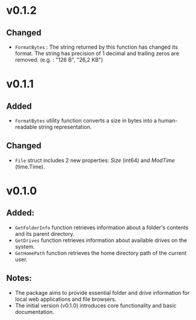 # v0.1.2

## Changed
- `FormatBytes` : The string returned by this function has changed its format. The string has precision of 1 decimal and trailing zeros are removed. (e.g. : "126 B", "26,2 KB")

# v0.1.1

## Added
- `FormatBytes` utility function converts a size in bytes into a human-readable string representation.

## Changed
- `File` struct includes 2 new properties: *Size* (int64) and *ModTime* (time.Time).  

# v0.1.0

## Added:
- `GetFolderInfo` function retrieves information about a folder's contents and its parent directory.
- `GetDrives` function retrieves information about available drives on the system.
- `GetHomePath` function retrieves the home directory path of the current user.

## Notes:
- The package aims to provide essential folder and drive information for local web applications and file browsers.
- The initial version (v0.1.0) introduces core functionality and basic documentation.